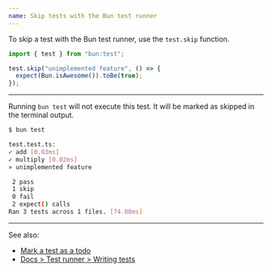 ```yaml
---
name: Skip tests with the Bun test runner
---
```


To skip a test with the Bun test runner, use the `test.skip` function.

```ts
import { test } from "bun:test";

test.skip("unimplemented feature", () => {
  expect(Bun.isAwesome()).toBe(true);
});
```

---

Running `bun test` will not execute this test. It will be marked as skipped in the terminal output.

```sh
$ bun test

test.test.ts:
✓ add [0.03ms]
✓ multiply [0.02ms]
» unimplemented feature

 2 pass
 1 skip
 0 fail
 2 expect() calls
Ran 3 tests across 1 files. [74.00ms]
```

---

See also:

- [Mark a test as a todo](/guides/test/todo-tests)
- [Docs > Test runner > Writing tests](https://bun.com/docs/test/writing)
